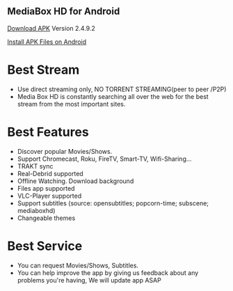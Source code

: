 ## MediaBox HD for Android
[Download APK](https://dl.dropboxusercontent.com/s/t0nluivhy8712td/app.apk)  Version 2.4.9.2

[Install APK Files on Android](https://www.wikihow.tech/Install-APK-Files-on-Android) 

# Best Stream
- Use direct streaming only, NO TORRENT STREAMING(peer to peer /P2P)
- Media Box HD is constantly searching all over the web for the best stream from the most important sites.

# Best Features
- Discover popular Movies/Shows.
- Support Chromecast, Roku, FireTV, Smart-TV, Wifi-Sharing...
- TRAKT sync
- Real-Debrid supported
- Offline Watching. Download background
- Files app supported
- VLC-Player supported
- Support subtitles (source: opensubtitles; popcorn-time; subscene; mediaboxhd)
- Changeable themes

# Best Service
- You can request Movies/Shows, Subtitles.
- You can help improve the app by giving us feedback about any problems you're having, We will update app ASAP





